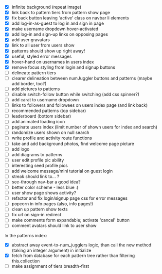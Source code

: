 - [x] infinite background (repeat image)
- [x] link back to pattern tiers from pattern show page
- [x] fix back button leaving 'active' class on navbar li elements
- [x] add log-in-as-guest to log in and sign in page
- [x] make username dropdown hover-activated
- [x] add log-in and sign-up links on opposing pages
- [x] add user gravatars
- [x] link to all user from users show
- [x] patterns should show up right away!
- [x] useful, styled error messages
- [x] hover-hand on usernames in users index
- [x] remove focus styling from login and signup buttons
- [ ] delineate pattern tiers
- [ ] clearer delineation between numJuggler buttons and patterns (maybe add border, too?)
- [ ] add pictures to patterns
- [ ] disable switch-follow button while switching (add css spinner?)
- [ ] add carat to username dropdown
- [ ] links to followers and followees on users index page (and link back)
- [ ] recommended patterns (top sidebar)
- [ ] leaderboard (bottom sidebar)
- [ ] add animated loading icon
- [ ] paginate users index (limit number of shown users for index and search)
- [ ] randomize users shown on null search
- [ ] write profile and activity route functions
- [ ] take and add background photos, find welcome page picture
- [ ] add logo
- [ ] add diagrams to patterns
- [ ] user edit profile pic ability
- [ ] interesting seed profile pics
- [ ] add welcome message/mini tutorial on guest login
- [ ] streak should link to... ?
- [ ] see-through nav-bar a good idea?
- [ ] better color scheme - less blue :)
- [ ] user show page shows activity?
- [ ] refactor and fix login/signup page css for error messages
- [ ] popcorn in info pages (also, info pages!)
- [ ] clean up pattern show texts
- [ ] fix url on sign-in redirect
- [ ] make comments form expandable; activate 'cancel' button
- [ ] comment avatars should link to user show

In the patterns index:
- [x] abstract away event-to-num_jugglers logic, than call the new method (taking an integer argument) in initialize
- [x] fetch from database for each pattern tree rather than filtering this.collection
- [ ] make assignment of tiers breadth-first
